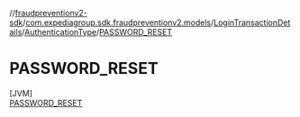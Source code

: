 //[fraudpreventionv2-sdk](../../../../../index.md)/[com.expediagroup.sdk.fraudpreventionv2.models](../../../index.md)/[LoginTransactionDetails](../../index.md)/[AuthenticationType](../index.md)/[PASSWORD_RESET](index.md)

# PASSWORD_RESET

[JVM]\
[PASSWORD_RESET](index.md)
